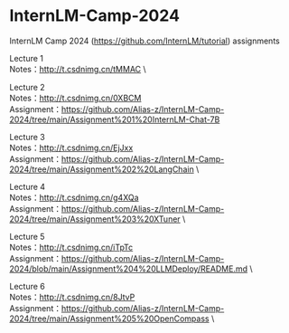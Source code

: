 # InternLM-Camp-2024
 InternLM Camp 2024 (https://github.com/InternLM/tutorial) assignments


Lecture 1 \
Notes：http://t.csdnimg.cn/tMMAC \
 
Lecture 2 \
Notes：http://t.csdnimg.cn/0XBCM \
Assignment：https://github.com/Alias-z/InternLM-Camp-2024/tree/main/Assignment%201%20InternLM-Chat-7B
 
Lecture 3 \
Notes：http://t.csdnimg.cn/EjJxx \
Assignment：https://github.com/Alias-z/InternLM-Camp-2024/tree/main/Assignment%202%20LangChain \
 
Lecture 4 \
Notes：http://t.csdnimg.cn/g4XQa \
Assignment：https://github.com/Alias-z/InternLM-Camp-2024/tree/main/Assignment%203%20XTuner \
 
Lecture 5 \
Notes：http://t.csdnimg.cn/iTpTc \
Assignment：https://github.com/Alias-z/InternLM-Camp-2024/blob/main/Assignment%204%20LLMDeploy/README.md \
 
Lecture 6 \
Notes：http://t.csdnimg.cn/8JtvP \
Assignment：https://github.com/Alias-z/InternLM-Camp-2024/tree/main/Assignment%205%20OpenCompass \

